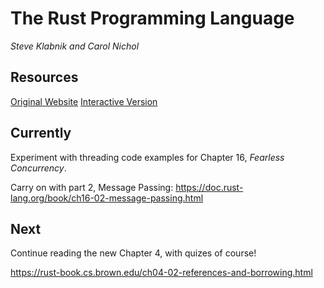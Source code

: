 
# The Rust Programming Language

*Steve Klabnik and Carol Nichol*

## Resources
[Original Website](https://doc.rust-lang.org/book/)
[Interactive Version](https://doc.rust-lang.org/book/)


## Currently

Experiment with threading code examples for Chapter 16, *Fearless Concurrency*.

Carry on with part 2, Message Passing:
    https://doc.rust-lang.org/book/ch16-02-message-passing.html


## Next

Continue reading the new Chapter 4, with quizes of course!

https://rust-book.cs.brown.edu/ch04-02-references-and-borrowing.html

